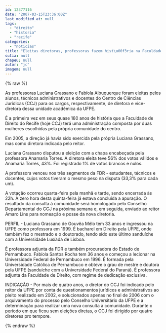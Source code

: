 ```yaml
---
id: 12377116
date: "2007-03-15T23:36:00Z"
last_modified_at: null
tags:
  - "direito"
  - "historia"
  - "recife"
categories:
  - "noticias"
title: "Eleitas diretoras, professoras fazem hist\u00f3ria na Faculdade de Direito do Recife"
sutia: null
chapeu: null
autor: "jc"
imagem: null
---
```

{% raw %}
<p>As professoras Luciana Grassano e Fab&iacute;ola Albuquerque foram eleitas pelos alunos, t&eacute;cnicos administrativos e docentes do Centro de Ci&ecirc;ncias Jur&iacute;dicas (CCJ) para os cargos, respectivamente, de diretora e vice-diretora dessa unidade acad&ecirc;mica da UFPE.</p>
<p>&Eacute; a primeira vez em seus quase 180 anos de hist&oacute;ria que a Faculdade de Direito do Recife (hoje CCJ) ter&aacute; uma administra&ccedil;&atilde;o composta por duas mulheres escolhidas pela pr&oacute;pria comunidade do centro.</p>
<p>Em 2005, a dire&ccedil;&atilde;o j&aacute; havia sido exercida pela pr&oacute;pria Luciana Grassano, mas como diretora indicada pelo reitor.</p>
<p>Luciana Grassano disputou a elei&ccedil;&atilde;o com a chapa encabe&ccedil;ada pela professora Anamaria Torres. A diretora eleita teve 56% dos votos v&aacute;lidos e Anamaria Torres, 43%. Foi registrado 1% de votos brancos e nulos.</p>
<p>A professora venceu nos tr&ecirc;s segmentos da FDR - estudantes, t&eacute;cnicos e docentes, cujos votos tiveram o mesmo peso na disputa (33,3% para cada um).</p>
<p>A vota&ccedil;&atilde;o ocorreu quarta-feira pela manh&atilde; e tarde, sendo encerrada &agrave;s 22h. &Agrave; zero hora desta quinta-feira j&aacute; estava conclu&iacute;da a apura&ccedil;&atilde;o. O resultado da consulta &agrave; comunidade ser&aacute; homologado pelo Conselho Departamental do CCJ na pr&oacute;xima semana e, em seguida, enviado ao reitor Amaro Lins para nomea&ccedil;&atilde;o e posse da nova diretoria.</p>
<p>PERFIL - Luciana Grassano de Gouv&ecirc;a M&eacute;lo tem 33 anos e ingressou na UFPE como professora em 1999. &Eacute; bacharel em Direito pela UFPE, onde tamb&eacute;m fez o mestrado e o doutorado, tendo sido este &uacute;ltimo sandu&iacute;che com a Universidade Lus&iacute;ada de Lisboa.</p>
<p>&Eacute; professora adjunta da FDR e tamb&eacute;m procuradora do Estado de Pernambuco. Fab&iacute;ola Santos Rocha tem 36 anos e come&ccedil;ou a lecionar na Universidade Federal de Pernambuco em 1996. &Eacute; formada pela Universidade Cat&oacute;lica de Pernambuco e obteve o grau de mestre e doutora pela UFPE (sandu&iacute;che com a Universidade Federal do Paran&aacute;). &Eacute; professora adjunta da Faculdade de Direito, com regime de dedica&ccedil;&atilde;o exclusiva.</p>
<p>INDICA&Ccedil;&Atilde;O - Por mais de quatro anos, o diretor do CCJ foi indicado pelo reitor da UFPE por conta de questionamentos jur&iacute;dicos e administrativos ao pleito realizado em 2002, e solucionados apenas no final de 2006 com o arquivamento do processo pelo Conselho Universit&aacute;rio da UFPE e a determina&ccedil;&atilde;o para realizar uma nova consulta &agrave; comunidade. Durante o per&iacute;odo em que ficou sem elei&ccedil;&otilde;es diretas, o CCJ foi dirigido por quatro diretores pro tempore.</p>
{% endraw %}